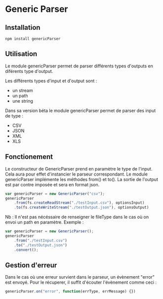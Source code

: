# Generic Parser

## Installation

    npm install genericParser
    
## Utilisation

Le module genericParser permet de parser différents types d'outputs en diférents type d'output.

Les différents types d'input et d'output sont :

* un stream 
* un path
* une string

Dans sa version béta le module genericParser permet de parser des input de type : 

* CSV
* JSON
* XML
* XLS

## Fonctionement

Le constructeur de GenericParser prend en paramètre le type de l'input. Cela aura pour effet d'instancier le parseur correspondant. Le module genericParser implémente les méthodes from() et to(). La sortie de l'output est par contre imposée et sera en format json.

```javascript
var genericParser = new GenericParser("csv");
genericParser
    .from(fs.createReadStream("./testInput.csv"), optionsInput)
    .to(fs.createWriteStream("./testOutput.json"), optionsOutput)
```

Nb : Il n'est pas nécéssaire de renseigner le fileType dans le cas où on envoi un path en paramètre. Exemple : 

```javascript
var genericParser = new GenericParser();
genericParser
    .from("./testInput.csv")
    .to("./testOutput.json")
    .convert();
```

## Gestion d'erreur


Dans le cas où une erreur survient dans le parseur, un évènement "error"  est envoyé. Pour le récuperer, il suffit d'écouter l'évènement comme ceci :

```javascript
genericParser.on("error", function(errType, errMessage) {})
```